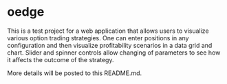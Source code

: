 oedge
=====

This is a test project for a web application that allows users to visualize various option trading strategies. One can enter positions in any configuration and then visualize profitability scenarios in a data grid and chart. Slider and spinner controls allow changing of parameters to see how it affects the outcome of the strategy.

More details will be posted to this README.md.
